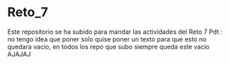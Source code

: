 # Reto_7 #
 
Este repositorio se ha subido para mandar las actividades del Reto 7
Pdt : no tengo idea que poner solo quise poner un texto para que esto no quedara vacio, en todos los repo que subo siempre queda este vacio AJAJAJ
